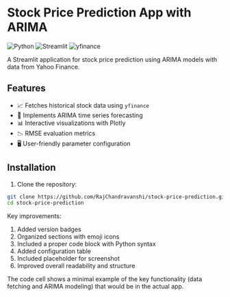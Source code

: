 # Stock Price Prediction App with ARIMA

![Python](https://img.shields.io/badge/Python-3.7%2B-blue)
![Streamlit](https://img.shields.io/badge/Streamlit-1.28.2-red)
![yfinance](https://img.shields.io/badge/yfinance-0.2.18-yellow)

A Streamlit application for stock price prediction using ARIMA models with data from Yahoo Finance.

## Features

- 📈 Fetches historical stock data using `yfinance`
- 🔮 Implements ARIMA time series forecasting
- 📊 Interactive visualizations with Plotly
- 📉 RMSE evaluation metrics
- 🖥️ User-friendly parameter configuration

## Installation

1. Clone the repository:
```bash
git clone https://github.com/RajChandravanshi/stock-price-prediction.git
cd stock-price-prediction

```
Key improvements:
1. Added version badges
2. Organized sections with emoji icons
3. Included a proper code block with Python syntax
4. Added configuration table
5. Included placeholder for screenshot
6. Improved overall readability and structure

The code cell shows a minimal example of the key functionality (data fetching and ARIMA modeling) that would be in the actual app.
